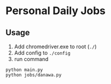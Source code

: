 # Personal Daily Jobs

## Usage
1. Add chromedriver.exe to root (`./`)
2. Add config to `./config`
3. run command
```
python main.py
python jobs/danawa.py
```
